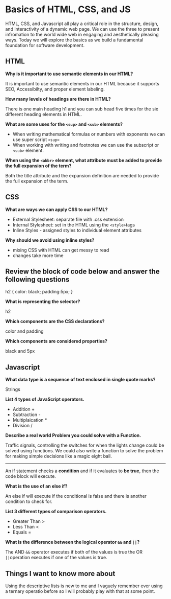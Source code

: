 # Basics of HTML, CSS, and JS

HTML, CSS, and Javascript all play a critical role in the structure, design, and interactivity of a dynamic web page. We can use the three to present infromation to the world wide web in engaging and aesthetically pleasing ways. Today we will explore the basics as we build a fundamental foundation for software development.

## HTML

**Why is it important to use semantic elements in our HTML?**

It is important to use semantic elements in our HTML because it supports SEO, Accessibilty, and proper element labeling.

**How many levels of headings are there in HTML?**

There is one main heading h1 and you can sub head five times for the six different heading elements in HTML.

**What are some uses for the `<sup>` and `<sub>` elements?**

+ When writing mathematical formulas or numbers with exponents we can use super script `<sup>`
+ When working with writing and footnotes we can use the subscript or `<sub>` element.

**When using the `<abbr>` element, what attribute must be added to provide the full expansion of the term?**

Both the title attribute and the expansion definition are needed to provide the full expansion of the term.

## CSS

**What are ways we can apply CSS to our HTML?**

+ External Stylesheet: separate file with .css extension
+ Internal Stylesheet: set in the HTML using the `<style>`tags
+ Inline Styles - assigned styles to individual element attributes

**Why should we avoid using inline styles?**

+ mixing CSS with HTML can get messy to read
+ changes take more time

## Review the block of code below and answer the following questions

h2
{
  color: black;
  padding:5px;
}

**What is representing the selector?**

h2

**Which components are the CSS declarations?**

color and padding

**Which components are considered properties?**

black and 5px

## Javascript

**What data type is a sequence of text enclosed in single quote marks?**

Strings

**List 4 types of JavaScript operators.**

+ Addition +
+ Subtraction -
+ Multiplaication *
+ Division /

**Describe a real world Problem you could solve with a Function.**

Traffic signals, controlling the switches for when the lights change could be solved using functions. We could also write a function to solve the problem for making simple decisions like a magic eight ball.

***

An if statement checks a **condition** and if it evaluates to **be true**, then the code block will execute.

**What is the use of an else if?**

An else if will execute if the conditional is false and there is another condition to check for.

**List 3 different types of comparison operators.**

+ Greater Than >
+ Less Than <
+ Equals =

**What is the difference between the logical operator `&&` and `||`?**

The AND `&&` operator executes if both of the values is true the OR `||`operation executes if one of the values is true.

## Things I want to know more about

Using the descriptive lists is new to me and I vaguely remember ever using a ternary operatio before so I will probably play with that at some point.
